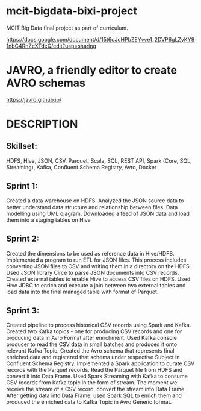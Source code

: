 # mcit-bigdata-bixi-project
MCIT Big Data final project as part of curriculum.

https://docs.google.com/document/d/15t6oJcHPbZEYvve1_2DVP6gLZyKY91nbC4RnZcXTdeQ/edit?usp=sharing

# JAVRO, a friendly editor to create AVRO schemas
https://javro.github.io/

# DESCRIPTION
## Skillset: 
HDFS, Hive, JSON, CSV, Parquet, Scala, SQL, REST API, Spark (Core, SQL, Streaming), Kafka, Confluent Schema Registry, Avro, Docker

## Sprint 1: 
Created a data warehouse on HDFS. Analyzed the JSON source data to better understand data structure and relationship between files. Data modelling using UML diagram. Downloaded a feed of JSON data and load them into a staging tables on Hive

## Sprint 2: 
Created the dimensions to be used as reference data in Hive/HDFS. Implemented a program to run ETL for JSON files. This process includes converting JSON files to CSV and writing them in a directory on the HDFS. Used JSON library Circe to parse JSON documents into CSV records. Created external tables to enable Hive to access CSV files on HDFS. Used Hive JDBC to enrich and execute a join between two external tables and load data into the final managed table with format of Parquet.

## Sprint 3: 
Created pipeline to process historical CSV records using Spark and Kafka. Created two Kafka topics - one for producing CSV records and one for producing data in Avro Format after enrichment. Used Kafka console producer to read the CSV data in small batches and produced it onto relevant Kafka Topic. Created the Avro schema that represents final enriched data and registered that schema under respective Subject in Confluent Schema Registry. Implemented a Spark application to curate CSV records with the Parquet records. Read the Parquet file from HDFS and convert it into Data Frame. Used Spark Streaming with Kafka to consume CSV records from Kafka topic in the form of stream. The moment we receive the stream of a CSV record, convert the stream into Data Frame. After getting data into Data Frame, used Spark SQL to enrich them and produced the enriched data to Kafka Topic in Avro Generic format.
